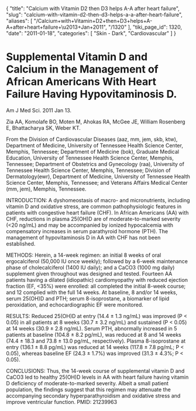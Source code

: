 {
  "title": "Calcium with Vitamin D2 then D3 helps A-A after heart failure",
  "slug": "calcium-with-vitamin-d2-then-d3-helps-a-a-after-heart-failure",
  "aliases": [
    "/Calcium+with+Vitamin+D2+then+D3+helps+A-A+after+heart+failure+\u2013+Jan+2011",
    "/1320"
  ],
  "tiki_page_id": 1320,
  "date": "2011-01-18",
  "categories": [
    "Skin - Dark",
    "Cardiovascular"
  ]
}


# Supplemental Vitamin D and Calcium in the Management of African Americans With Heart Failure Having Hypovitaminosis D.

Am J Med Sci. 2011 Jan 13. 

Zia AA, Komolafe BO, Moten M, Ahokas RA, McGee JE, William Rosenberg E, Bhattacharya SK, Weber KT.

From the Division of Cardiovascular Diseases (aaz, mm, jem, skb, ktw), Department of Medicine, University of Tennessee Health Science Center, Memphis, Tennessee; Department of Medicine (bok), Graduate Medical Education, University of Tennessee Health Science Center, Memphis, Tennessee; Department of Obstetrics and Gynecology (raa), University of Tennessee Health Science Center, Memphis, Tennessee; Division of Dermatology(ewr), Department of Medicine, University of Tennessee Health Science Center, Memphis, Tennessee; and Veterans Affairs Medical Center (mm, jem), Memphis, Tennessee.

INTRODUCTION: A dyshomeostasis of macro- and micronutrients, including vitamin D and oxidative stress, are common pathophysiologic features in patients with congestive heart failure (CHF). In African Americans (AA) with CHF, reductions in plasma 25(OH)D are of moderate-to-marked severity (<20 ng/mL) and may be accompanied by ionized hypocalcemia with compensatory increases in serum parathyroid hormone (PTH). The management of hypovitaminosis D in AA with CHF has not been established.

METHODS: Herein, a 14-week regimen: an initial 8 weeks of oral ergocalciferol (50,000 IU once weekly); followed by a 6-week maintenance phase of cholecalciferol (1400 IU daily); and a CaCO3 (1000 mg daily) supplement given throughout was designed and tested. Fourteen AA patients having a dilated (idiopathic) cardiomyopathy with reduced ejection fraction (EF, <35%) were enrolled: all completed the initial 8-week course; and 12 complied with the full 14 weeks. At baseline, 8 and/or 14 weeks, serum 25(OH)D and PTH; serum 8-isoprostane, a biomarker of lipid peroxidation, and echocardiographic EF were monitored.

RESULTS: Reduced 25(OH)D at entry (14.4 ± 1.3 ng/mL) was improved (P < 0.05) in all patients at 8 weeks (30.7 ± 3.2 ng/mL) and sustained (P < 0.05) at 14 weeks (30.9 ± 2.8 ng/mL). Serum PTH, abnormally increased in 5 patients at baseline (104.8 ± 8.2 pg/mL), was reduced at 8 and 14 weeks (74.4 ± 18.3 and 73.8 ± 13.0 pg/mL, respectively). Plasma 8-isoprostane at entry (136.1 ± 8.8 pg/mL) was reduced at 14 weeks (117.8 ± 7.8 pg/mL; P < 0.05), whereas baseline EF (24.3 ± 1.7%) was improved (31.3 ± 4.3%; P < 0.05).

CONCLUSIONS: Thus, the 14-week course of supplemental vitamin D and CaCO3 led to healthy 25(OH)D levels in AA with heart failure having vitamin D deficiency of moderate-to-marked severity. Albeit a small patient population, the findings suggest that this regimen may attenuate the accompanying secondary hyperparathyroidism and oxidative stress and improve ventricular function. PMID: 21239963 

